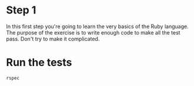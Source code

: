# Step 1
In this first step you're going to learn the very basics of the Ruby language. The purpose of the exercise is to write enough code to make all the test pass. Don't try to make it complicated.

# Run the tests
```
rspec
```
